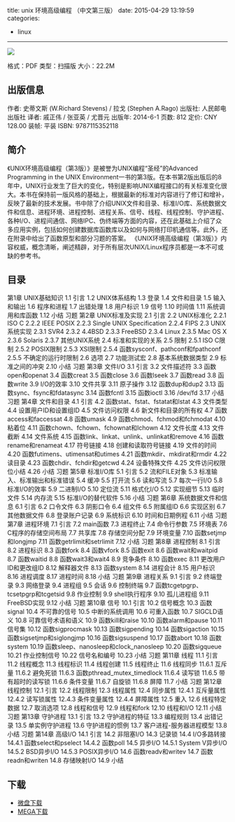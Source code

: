 title: unix 环境高级编程 （中文第三版）
date: 2015-04-29 13:19:59
categories:
  - linux
---

![](http://img5.douban.com/lpic/s27881036.jpg)

格式：PDF
类型：扫描版
大小：22.2M

<!--more-->

## 出版信息 ##

作者: 史蒂文斯 (W.Richard Stevens) / 拉戈 (Stephen A.Rago) 
出版社: 人民邮电出版社
译者: 戚正伟 / 张亚英 / 尤晋元 
出版年: 2014-6-1
页数: 812
定价: CNY 128.00
装帧: 平装
ISBN: 9787115352118

## 简介 ##

《UNIX环境高级编程（第3版）》是被誉为UNIX编程“圣经”的Advanced Programming in the UNIX Environment一书的第3版。在本书第2版出版后的8年中，UNIX行业发生了巨大的变化，特别是影响UNIX编程接口的有关标准变化很大。本书在保持前一版风格的基础上，根据最新的标准对内容进行了修订和增补，反映了最新的技术发展。书中除了介绍UNIX文件和目录、标准I/O库、系统数据文件和信息、进程环境、进程控制、进程关系、信号、线程、线程控制、守护进程、各种I/O、进程间通信、网络IPC、伪终端等方面的内容，还在此基础上介绍了众多应用实例，包括如何创建数据库函数库以及如何与网络打印机通信等。此外，还在附录中给出了函数原型和部分习题的答案。
《UNIX环境高级编程（第3版）》内容权威，概念清晰，阐述精辟，对于所有层次UNIX/Linux程序员都是一本不可或缺的参考书。

## 目录 ##

第1章 UNIX基础知识
1.1 引言
1.2 UNIX体系结构
1.3 登录
1.4 文件和目录
1.5 输入和输出
1.6 程序和进程
1.7 出错处理
1.8 用户标识
1.9 信号
1.10 时间值
1.11 系统调用和库函数
1.12 小结
习题
第2章 UNIX标准及实现
2.1 引言
2.2 UNIX标准化
2.2.1 ISO C
2.2.2 IEEE POSIX
2.2.3 Single UNIX Specification
2.2.4 FIPS
2.3 UNIX系统实现
2.3.1 SVR4
2.3.2 4.4BSD
2.3.3 FreeBSD
2.3.4 Linux
2.3.5 Mac OS X
2.3.6 Solaris
2.3.7 其他UNIX系统
2.4 标准和实现的关系
2.5 限制
2.5.1 ISO C限制
2.5.2 POSIX限制
2.5.3 XSI限制
2.5.4 函数sysconf、pathconf和fpathconf
2.5.5 不确定的运行时限制
2.6 选项
2.7 功能测试宏
2.8 基本系统数据类型
2.9 标准之间的冲突
2.10 小结
习题
第3章 文件I/O
3.1 引言
3.2 文件描述符
3.3 函数open和openat
3.4 函数creat
3.5 函数close
3.6 函数lseek
3.7 函数read
3.8 函数write
3.9 I/O的效率
3.10 文件共享
3.11 原子操作
3.12 函数dup和dup2
3.13 函数sync、fsync和fdatasync
3.14 函数fcntl
3.15 函数ioctl
3.16 /dev/fd
3.17 小结
习题
第4章 文件和目录
4.1 引言
4.2 函数stat、fstat、fstatat和lstat
4.3 文件类型
4.4 设置用户ID和设置组ID
4.5 文件访问权限
4.6 新文件和目录的所有权
4.7 函数access和faccessat
4.8 函数umask
4.9 函数chmod、fchmod和fchmodat
4.10 粘着位
4.11 函数chown、fchown、fchownat和lchown
4.12 文件长度
4.13 文件截断
4.14 文件系统
4.15 函数link、linkat、unlink、unlinkat和remove
4.16 函数rename和renameat
4.17 符号链接
4.18 创建和读取符号链接
4.19 文件的时间
4.20 函数futimens、utimensat和utimes
4.21 函数mkdir、mkdirat和rmdir
4.22 读目录
4.23 函数chdir、fchdir和getcwd
4.24 设备特殊文件
4.25 文件访问权限位小结
4.26 小结
习题
第5章 标准I/O库
5.1 引言
5.2 流和FILE对象
5.3 标准输入、标准输出和标准错误
5.4 缓冲
5.5 打开流
5.6 读和写流
5.7 每次一行I/O
5.8 标准I/O的效率
5.9 二进制I/O
5.10 定位流
5.11 格式化I/O
5.12 实现细节
5.13 临时文件
5.14 内存流
5.15 标准I/O的替代软件
5.16 小结
习题
第6章 系统数据文件和信息
6.1 引言
6.2 口令文件
6.3 阴影口令
6.4 组文件
6.5 附属组ID
6.6 实现区别
6.7 其他数据文件
6.8 登录账户记录
6.9 系统标识
6.10 时间和日期例程
6.11 小结
习题
第7章 进程环境
7.1 引言
7.2 main函数
7.3 进程终止
7.4 命令行参数
7.5 环境表
7.6 C程序的存储空间布局
7.7 共享库
7.8 存储空间分配
7.9 环境变量
7.10 函数setjmp和longjmp
7.11 函数getrlimit和setrlimit
7.12 小结
习题
第8章 进程控制
8.1 引言
8.2 进程标识
8.3 函数fork
8.4 函数vfork
8.5 函数exit
8.6 函数wait和waitpid
8.7 函数waitid
8.8 函数wait3和wait4
8.9 竞争条件
8.10 函数exec
8.11 更改用户ID和更改组ID
8.12 解释器文件
8.13 函数system
8.14 进程会计
8.15 用户标识
8.16 进程调度
8.17 进程时间
8.18 小结
习题
第9章 进程关系
9.1 引言
9.2 终端登录
9.3 网络登录
9.4 进程组
9.5 会话
9.6 控制终端
9.7 函数tcgetpgrp、tcsetpgrp和tcgetsid
9.8 作业控制
9.9 shell执行程序
9.10 孤儿进程组
9.11 FreeBSD实现
9.12 小结
习题
第10章 信号
10.1 引言
10.2 信号概念
10.3 函数signal
10.4 不可靠的信号
10.5 中断的系统调用
10.6 可重入函数
10.7 SIGCLD语义
10.8 可靠信号术语和语义
10.9 函数kill和raise
10.10 函数alarm和pause
10.11 信号集
10.12 函数sigprocmask
10.13 函数sigpending
10.14 函数sigaction
10.15 函数sigsetjmp和siglongjmp
10.16 函数sigsuspend
10.17 函数abort
10.18 函数system
10.19 函数sleep、nanosleep和clock_nanosleep
10.20 函数sigqueue
10.21 作业控制信号
10.22 信号名和编号
10.23 小结
习题
第11章 线程
11.1 引言
11.2 线程概念
11.3 线程标识
11.4 线程创建
11.5 线程终止
11.6 线程同步
11.6.1 互斥量
11.6.2 避免死锁
11.6.3 函数pthread_mutex_timedlock
11.6.4 读写锁
11.6.5 带有超时的读写锁
11.6.6 条件变量
11.6.7 自旋锁
11.6.8 屏障
11.7 小结
习题
第12章 线程控制
12.1 引言
12.2 线程限制
12.3 线程属性
12.4 同步属性
12.4.1 互斥量属性
12.4.2 读写锁属性
12.4.3 条件变量属性
12.4.4 屏障属性
12.5 重入
12.6 线程特定数据
12.7 取消选项
12.8 线程和信号
12.9 线程和fork
12.10 线程和I/O
12.11 小结
习题
第13章 守护进程
13.1 引言
13.2 守护进程的特征
13.3 编程规则
13.4 出错记录
13.5 单实例守护进程
13.6 守护进程的惯例
13.7 客户进程-服务器进程模型
13.8 小结
习题
第14章 高级I/O
14.1 引言
14.2 非阻塞I/O
14.3 记录锁
14.4 I/O多路转接
14.4.1 函数select和pselect
14.4.2 函数poll
14.5 异步I/O
14.5.1 System V异步I/O
14.5.2 BSD异步I/O
14.5.3 POSIX异步I/O
14.6 函数readv和writev
14.7 函数readn和writen
14.8 存储映射I/O
14.9 小结

## 下载 ##

+ [微盘下载](http://vdisk.weibo.com/s/aADaW4YROUMK8)
+ [MEGA下载](https://mega.co.nz/#!qE1gSQRD!tjS6bjwcEWG-54Fi-_0eaCXcU9O2sEvsJJjB-SBunr4)

<!-- 2e
* [百度云下载](http://pan.baidu.com/s/1qWHQilA)
* [MEGA下载](https://mega.co.nz/#!XUcEzCRQ!cpNX0--Ge7JcVLie-L881FeReMZYy5v8scE_yWmR-1Q)
-->